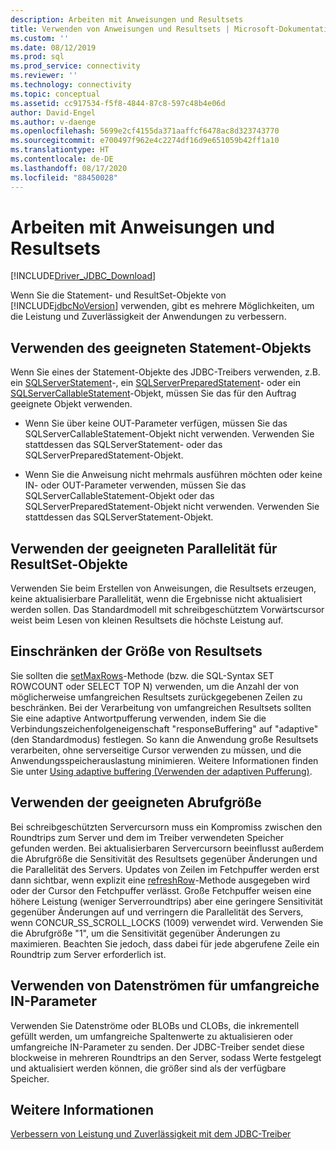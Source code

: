 ```yaml
---
description: Arbeiten mit Anweisungen und Resultsets
title: Verwenden von Anweisungen und Resultsets | Microsoft-Dokumentation
ms.custom: ''
ms.date: 08/12/2019
ms.prod: sql
ms.prod_service: connectivity
ms.reviewer: ''
ms.technology: connectivity
ms.topic: conceptual
ms.assetid: cc917534-f5f8-4844-87c8-597c48b4e06d
author: David-Engel
ms.author: v-daenge
ms.openlocfilehash: 5699e2cf4155da371aaffcf6478ac8d323743770
ms.sourcegitcommit: e700497f962e4c2274df16d9e651059b42ff1a10
ms.translationtype: HT
ms.contentlocale: de-DE
ms.lasthandoff: 08/17/2020
ms.locfileid: "88450028"
---
```

# <a name="working-with-statements-and-result-sets"></a>Arbeiten mit Anweisungen und Resultsets

[!INCLUDE[Driver_JDBC_Download](../../includes/driver_jdbc_download.md)]

Wenn Sie die Statement- und ResultSet-Objekte von [!INCLUDE[jdbcNoVersion](../../includes/jdbcnoversion_md.md)] verwenden, gibt es mehrere Möglichkeiten, um die Leistung und Zuverlässigkeit der Anwendungen zu verbessern.

## <a name="use-the-appropriate-statement-object"></a>Verwenden des geeigneten Statement-Objekts

Wenn Sie eines der Statement-Objekte des JDBC-Treibers verwenden, z.B. ein [SQLServerStatement](../../connect/jdbc/reference/sqlserverstatement-class.md)-, ein [SQLServerPreparedStatement](../../connect/jdbc/reference/sqlserverpreparedstatement-class.md)- oder ein [SQLServerCallableStatement](../../connect/jdbc/reference/sqlservercallablestatement-class.md)-Objekt, müssen Sie das für den Auftrag geeignete Objekt verwenden.

- Wenn Sie über keine OUT-Parameter verfügen, müssen Sie das SQLServerCallableStatement-Objekt nicht verwenden. Verwenden Sie stattdessen das SQLServerStatement- oder das SQLServerPreparedStatement-Objekt.

- Wenn Sie die Anweisung nicht mehrmals ausführen möchten oder keine IN- oder OUT-Parameter verwenden, müssen Sie das SQLServerCallableStatement-Objekt oder das SQLServerPreparedStatement-Objekt nicht verwenden. Verwenden Sie stattdessen das SQLServerStatement-Objekt.

## <a name="use-the-appropriate-concurrency-for-resultset-objects"></a>Verwenden der geeigneten Parallelität für ResultSet-Objekte

Verwenden Sie beim Erstellen von Anweisungen, die Resultsets erzeugen, keine aktualisierbare Parallelität, wenn die Ergebnisse nicht aktualisiert werden sollen. Das Standardmodell mit schreibgeschütztem Vorwärtscursor weist beim Lesen von kleinen Resultsets die höchste Leistung auf.

## <a name="limit-the-size-of-your-result-sets"></a>Einschränken der Größe von Resultsets

Sie sollten die [setMaxRows](../../connect/jdbc/reference/setmaxrows-method-sqlserverstatement.md)-Methode (bzw. die SQL-Syntax SET ROWCOUNT oder SELECT TOP N) verwenden, um die Anzahl der von möglicherweise umfangreichen Resultsets zurückgegebenen Zeilen zu beschränken. Bei der Verarbeitung von umfangreichen Resultsets sollten Sie eine adaptive Antwortpufferung verwenden, indem Sie die Verbindungszeichenfolgeneigenschaft "responseBuffering" auf "adaptive" (den Standardmodus) festlegen. So kann die Anwendung große Resultsets verarbeiten, ohne serverseitige Cursor verwenden zu müssen, und die Anwendungsspeicherauslastung minimieren. Weitere Informationen finden Sie unter [Using adaptive buffering (Verwenden der adaptiven Pufferung)](../../connect/jdbc/using-adaptive-buffering.md).

## <a name="use-the-appropriate-fetch-size"></a>Verwenden der geeigneten Abrufgröße

Bei schreibgeschützten Servercursorn muss ein Kompromiss zwischen den Roundtrips zum Server und dem im Treiber verwendeten Speicher gefunden werden. Bei aktualisierbaren Servercursorn beeinflusst außerdem die Abrufgröße die Sensitivität des Resultsets gegenüber Änderungen und die Parallelität des Servers. Updates von Zeilen im Fetchpuffer werden erst dann sichtbar, wenn explizit eine [refreshRow](../../connect/jdbc/reference/refreshrow-method-sqlserverresultset.md)-Methode ausgegeben wird oder der Cursor den Fetchpuffer verlässt. Große Fetchpuffer weisen eine höhere Leistung (weniger Serverroundtrips) aber eine geringere Sensitivität gegenüber Änderungen auf und verringern die Parallelität des Servers, wenn CONCUR_SS_SCROLL_LOCKS (1009) verwendet wird. Verwenden Sie die Abrufgröße "1", um die Sensitivität gegenüber Änderungen zu maximieren. Beachten Sie jedoch, dass dabei für jede abgerufene Zeile ein Roundtrip zum Server erforderlich ist.

## <a name="use-streams-for-large-in-parameters"></a>Verwenden von Datenströmen für umfangreiche IN-Parameter

Verwenden Sie Datenströme oder BLOBs und CLOBs, die inkrementell gefüllt werden, um umfangreiche Spaltenwerte zu aktualisieren oder umfangreiche IN-Parameter zu senden. Der JDBC-Treiber sendet diese blockweise in mehreren Roundtrips an den Server, sodass Werte festgelegt und aktualisiert werden können, die größer sind als der verfügbare Speicher.

## <a name="see-also"></a>Weitere Informationen

[Verbessern von Leistung und Zuverlässigkeit mit dem JDBC-Treiber](../../connect/jdbc/improving-performance-and-reliability-with-the-jdbc-driver.md)
